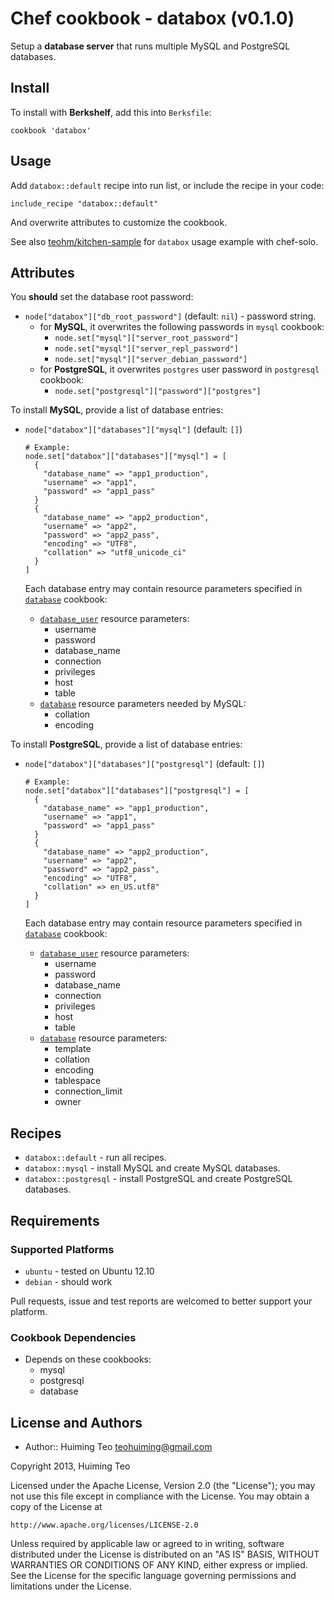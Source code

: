 # Chef cookbook - databox (v0.1.0)

Setup a **database server** that runs multiple MySQL and PostgreSQL databases.


## Install

To install with **Berkshelf**, add this into `Berksfile`:

```
cookbook 'databox'
```

## Usage

Add `databox::default` recipe into run list, or include the recipe in your code:

```
include_recipe "databox::default"
```

And overwrite attributes to customize the cookbook.

See also [teohm/kitchen-sample](https://github.com/teohm/kitchen-example) for `databox` usage example with chef-solo.

## Attributes

You **should** set the database root password:

 * `node["databox"]["db_root_password"]` (default: `nil`) - password string.
   * for **MySQL**, it overwrites the following passwords in `mysql` cookbook:
     * `node.set["mysql"]["server_root_password"]`
     * `node.set["mysql"]["server_repl_password"]`
     * `node.set["mysql"]["server_debian_password"]`
   * for **PostgreSQL**, it overwrites `postgres` user password in `postgresql` cookbook:
     * `node.set["postgresql"]["password"]["postgres"]`
 
To install **MySQL**, provide a list of database entries:

  * `node["databox"]["databases"]["mysql"]` (default: `[]`)
    
    ```
    # Example:
    node.set["databox"]["databases"]["mysql"] = [
      {
        "database_name" => "app1_production",
        "username" => "app1",
        "password" => "app1_pass"
      }
      {
        "database_name" => "app2_production",
        "username" => "app2",
        "password" => "app2_pass",
        "encoding" => "UTF8",
        "collation" => "utf8_unicode_ci"
      }
    ]
    ```
    
    Each database entry may contain resource parameters specified in [`database`](https://github.com/opscode-cookbooks/database) cookbook:

    * [`database_user`](https://github.com/opscode-cookbooks/database#attribute-parameters-1) resource parameters:
      * username
      * password
      * database_name
      * connection
      * privileges
      * host
      * table
    * [`database`](https://github.com/opscode-cookbooks/database/blob/master/libraries/resource_database.rb) resource parameters needed by MySQL:
      * collation
      * encoding

To install **PostgreSQL**, provide a list of database entries:

  * `node["databox"]["databases"]["postgresql"]` (default: `[]`)
    
    ```
    # Example:
    node.set["databox"]["databases"]["postgresql"] = [
      {
        "database_name" => "app1_production",
        "username" => "app1",
        "password" => "app1_pass"
      }
      {
        "database_name" => "app2_production",
        "username" => "app2",
        "password" => "app2_pass",
        "encoding" => "UTF8",
        "collation" => en_US.utf8"
      }
    ]
    ```
    
    Each database entry may contain resource parameters specified in [`database`](https://github.com/opscode-cookbooks/database) cookbook:

    * [`database_user`](https://github.com/opscode-cookbooks/database#attribute-parameters-1) resource parameters:
      * username
      * password
      * database_name
      * connection
      * privileges
      * host
      * table
    * [`database`](https://github.com/opscode-cookbooks/database/blob/master/libraries/resource_database.rb) resource parameters:
      * template
      * collation
      * encoding
      * tablespace
      * connection_limit
      * owner


## Recipes

 * `databox::default` - run all recipes.
 * `databox::mysql` - install MySQL and create MySQL databases.
 * `databox::postgresql` - install PostgreSQL and create PostgreSQL databases.

## Requirements

### Supported Platforms

 * `ubuntu` - tested on Ubuntu 12.10
 * `debian` - should work
 
Pull requests, issue and test reports are welcomed to better support your platform.
 
### Cookbook Dependencies

 * Depends on these cookbooks:
   * mysql
   * postgresql
   * database

## License and Authors

 * Author:: Huiming Teo <teohuiming@gmail.com>

Copyright 2013, Huiming Teo

Licensed under the Apache License, Version 2.0 (the "License");
you may not use this file except in compliance with the License.
You may obtain a copy of the License at

    http://www.apache.org/licenses/LICENSE-2.0

Unless required by applicable law or agreed to in writing, software
distributed under the License is distributed on an "AS IS" BASIS,
WITHOUT WARRANTIES OR CONDITIONS OF ANY KIND, either express or implied.
See the License for the specific language governing permissions and
limitations under the License.
